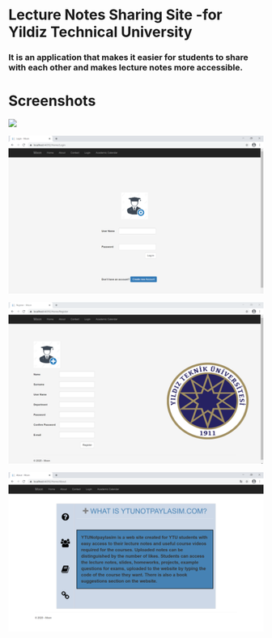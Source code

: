 
# Lecture Notes Sharing Site -for Yildiz Technical University
  ### It is an application that makes it easier for students to share with each other and makes lecture notes more accessible.
  
# Screenshots
![](images/Student_Giriş.png)

![](images/Login.png)

![](images/Register.png)

![](images/Home_About.png)
